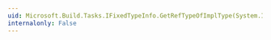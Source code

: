 ```yaml
---
uid: Microsoft.Build.Tasks.IFixedTypeInfo.GetRefTypeOfImplType(System.Int32,System.IntPtr@)
internalonly: False
---
```

